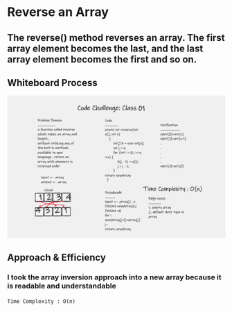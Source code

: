 # Reverse an Array
## The reverse() method reverses an array. The first array element becomes the last, and the last array element becomes the first and so on.



## Whiteboard Process
![](../asset/reverse.png)
## Approach & Efficiency
### I took the array inversion approach into a new array because it is readable and understandable
``Time Complexity : O(n)``


